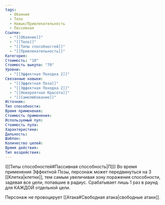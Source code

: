 ```yaml
---
tags:
  - Обаяние
  - Тело
  - Навык/Привлекательность
  - Пассивная
Ссылки:
  - "[[Обаяние]]"
  - "[[Тело]]"
  - "[[Типы способностей]]"
  - "[[Привлекательность]]"
Категория: 
Стоимость: "10"
Стоимость выкупа: "70"
Уровни:
  - "[[Эффектная Походка 2]]"
Связанные навыки:
  - "[[Эффектная Поза]]"
  - "[[Эффектная Походка 2]]"
  - "[[Невероятная Красота]]"
  - "[[Самолюбование]]"
Источник:
Тип способности:
Время применения:
Стоимость применения:
Используемый пул:
Стоимость пула:
Характеристики:
Дальность:
Шаблон:
Количество целей:
Время действия:
Тип воздействия:
---
```

([[Типы способностей#Пассивная способность|П]]) Во время применения Эффектной Позы, персонаж может передвинуться на 3 [[Клетка|клетки]], тем самым увеличивая зону поражения способности, задевая все цели, попавшие в радиус. Срабатывает лишь 1 раз в раунд для КАЖДОЙ отдельной цели. 

Персонаж не провоцирует [[Атака#Свободная атака|свободные атаки]].